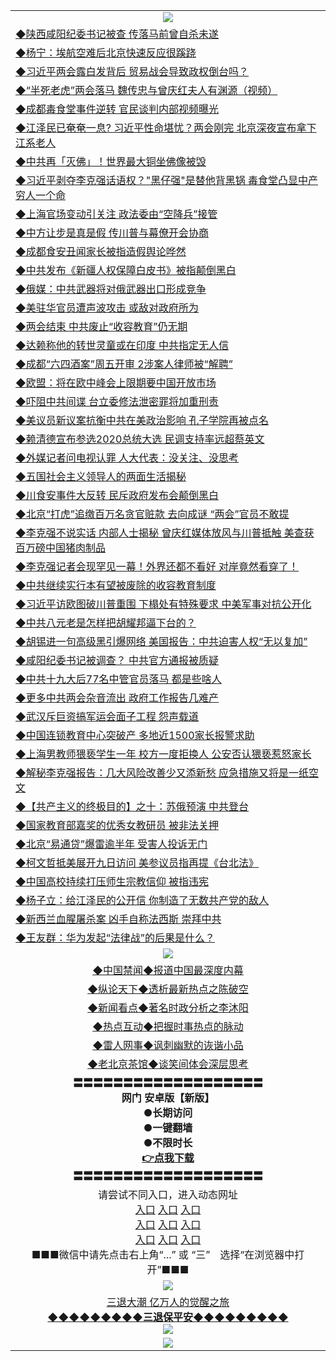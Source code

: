 <table>
  <tr>
    <td align=center><img src="https://github.com/gyhhx/image-upload/blob/master/20180612%20(14).jpg" /></td>
  </tr>
  <tr>
<td align=left>
<a href="https://ctbtfdoocixoa.global.ssl.fastly.net/oo.aspx?name=c1021001&key=ofejcfaxcltk&from=gy">◆陕西咸阳纪委书记被查 传落马前曾自杀未遂</a><br/></td>
  </tr>
  <tr>
<td align=left>
<a href="https://ctbtfdoocixoa.global.ssl.fastly.net/oo.aspx?name=c1020868&key=ofejcfaxcltk&from=gy">◆杨宁：埃航空难后北京快速反应很蹊跷</a><br/></td>
 </tr>
  <tr>
<td align=left>
<a href="http://ctbtfdoocixoa.global.ssl.fastly.net/oo.aspx?name=c1021089&key=ofejcfaxcltk&from=gy">◆习近平两会露白发背后 贸易战会导致政权倒台吗？</a><br/></td>
 </tr>
   <tr>
<td align=left>
<a href="http://ctbtfdoocixoa.global.ssl.fastly.net/oo.aspx?name=c1021007&key=ofejcfaxcltk&from=gy">◆“半死老虎”两会落马 魏传忠与曾庆红夫人有渊源（视频）</a><br/></td>
   </tr> 
  <tr>
<td align=left>
<a href="http://ctbtfdoocixoa.global.ssl.fastly.net/oo.aspx?name=c1020936&key=ofejcfaxcltk&from=gy">◆成都毒食堂事件逆转 官民谈判内部视频曝光</a><br/></td>
  </tr> 
 <tr>
<td align=left>
<a href="http://ctbtfdoocixoa.global.ssl.fastly.net/oo.aspx?name=c1021032&key=ofejcfaxcltk&from=gy">◆江泽民已奄奄一息? 习近平性命堪忧？两会刚完 北京深夜宣布拿下江系老人</a><br/>
</td>
   </tr>
 <tr>
<td align=left>
<a href="http://ctbtfdoocixoa.global.ssl.fastly.net/oo.aspx?name=c1021095&key=ofejcfaxcltk&from=gy">◆中共再「灭佛」！世界最大铜坐佛像被毁</a><br/>
</td>
   </tr>
 <tr>
<td align=left>
<a href="http://ctbtfdoocixoa.global.ssl.fastly.net/oo.aspx?name=c1021043&key=ofejcfaxcltk&from=gy">◆习近平剥夺李克强话语权？"黑仔强"是替他背黑锅 毒食堂凸显中产穷人一个命</a><br/></td>
  </tr>
  <tr>
<td align=left>
<a href="http://ctbtfdoocixoa.global.ssl.fastly.net/oo.aspx?name=c1021048&key=ofejcfaxcltk&from=gy">◆上海官场变动引关注 政法委由“空降兵”接管</a><br/></td>
 </tr>
   <tr>
<td align=left>
<a href="http://ctbtfdoocixoa.global.ssl.fastly.net/oo.aspx?name=c1021116&key=ofejcfaxcltk&from=gy">◆中方让步是真是假 传川普与幕僚开会协商</a><br/>
</td>
   </tr>
 <tr>
<td align=left>
<a href="http://ctbtfdoocixoa.global.ssl.fastly.net/oo.aspx?name=c1021175&key=ofejcfaxcltk&from=gy">◆成都食安丑闻家长被指造假舆论哗然</a><br/></td>
  </tr>
  <tr>
<td align=left>
<a href="http://ctbtfdoocixoa.global.ssl.fastly.net/oo.aspx?name=c1021173&key=ofejcfaxcltk&from=gy">◆中共发布《新疆人权保障白皮书》被指颠倒黑白</a><br/></td>
 </tr>
  <tr>
<td align=left>
<a href="http://ctbtfdoocixoa.global.ssl.fastly.net/oo.aspx?name=c1021176&key=ofejcfaxcltk&from=gy">◆俄媒：中共武器将对俄武器出口形成竞争</a><br/></td>
 </tr>
   <tr>
<td align=left>
<a href="http://ctbtfdoocixoa.global.ssl.fastly.net/oo.aspx?name=c1021154&key=ofejcfaxcltk&from=gy">◆美驻华官员遭声波攻击 或敌对政府所为</a><br/></td>
   </tr> 
  <tr>
<td align=left>
<a href="http://ctbtfdoocixoa.global.ssl.fastly.net/oo.aspx?name=c1021158&key=ofejcfaxcltk&from=gy">◆两会结束 中共废止“收容教育”仍无期</a><br/></td>
  </tr> 
 <tr>
<td align=left>
<a href="http://ctbtfdoocixoa.global.ssl.fastly.net/oo.aspx?name=c1021153&key=ofejcfaxcltk&from=gy">◆达赖称他的转世灵童或在印度 中共指定无人信</a><br/>
</td>
   </tr>
 <tr>
<td align=left>
<a href="http://ctbtfdoocixoa.global.ssl.fastly.net/oo.aspx?name=c1021170&key=ofejcfaxcltk&from=gy">◆成都“六四酒案”周五开审 2涉案人律师被“解聘”</a><br/>
</td>
   </tr>
 <tr>
<td align=left>
<a href="http://ctbtfdoocixoa.global.ssl.fastly.net/oo.aspx?name=c1021093&key=ofejcfaxcltk&from=gy">◆欧盟：将在欧中峰会上限期要中国开放市场</a><br/></td>
  </tr>
  <tr>
<td align=left>
<a href="http://ctbtfdoocixoa.global.ssl.fastly.net/oo.aspx?name=c1021087&key=ofejcfaxcltk&from=gy">◆吓阻中共间谍 台立委修法泄密罪将加重刑责</a><br/></td>
 </tr>
   <tr>
<td align=left>
<a href="http://ctbtfdoocixoa.global.ssl.fastly.net/oo.aspx?name=c1021186&key=ofejcfaxcltk&from=gy">◆美议员新议案抗衡中共在美政治影响 孔子学院再被点名</a><br/>
</td>
   </tr>
 <tr>
<td align=left>
<a href="http://ctbtfdoocixoa.global.ssl.fastly.net/oo.aspx?name=c1021108&key=ofejcfaxcltk&from=gy">◆赖清德宣布参选2020总统大选 民调支持率远超蔡英文</a><br/>
</td>
   </tr>
<tr>
<td align=left>
<a href="https://ctbtfdoocixoa.global.ssl.fastly.net/oo.aspx?name=c1021041&key=ofejcfaxcltk&from=gy">◆外媒记者问电视认罪 人大代表：没关注、没思考</a><br/>
</td>       
  <tr>
<td align=left>
<a href="https://ctbtfdoocixoa.global.ssl.fastly.net/oo.aspx?name=c1020657&key=ofejcfaxcltk&from=gy">◆五国社会主义领导人的两面生活揭秘</a><br/></td>
  </tr>
  <tr>
<td align=left>
<a href="https://ctbtfdoocixoa.global.ssl.fastly.net/oo.aspx?name=c1020871&key=ofejcfaxcltk&from=gy">◆川食安事件大反转 民斥政府发布会颠倒黑白</a><br/></td>
 </tr>
  <tr>
<td align=left>
<a href="http://ctbtfdoocixoa.global.ssl.fastly.net/oo.aspx?name=c1020805&key=ofejcfaxcltk&from=gy">◆北京“打虎”追缴百万名贪官赃款 去向成谜 “两会”官员不敢提</a><br/></td>
 </tr>
   <tr>
<td align=left>
<a href="http://ctbtfdoocixoa.global.ssl.fastly.net/oo.aspx?name=c1020821&key=ofejcfaxcltk&from=gy">◆李克强不说实话 内部人士揭秘 曾庆红媒体放风与川普抵触 美查获百万磅中国猪肉制品</a><br/></td>
   </tr> 
  <tr>
<td align=left>
<a href="http://ctbtfdoocixoa.global.ssl.fastly.net/oo.aspx?name=c1020818&key=ofejcfaxcltk&from=gy">◆李克强记者会现罕见一幕！外界还都不看好 对岸竟然看穿了！</a><br/></td>
  </tr> 
 <tr>
<td align=left>
<a href="http://ctbtfdoocixoa.global.ssl.fastly.net/oo.aspx?name=c1020887&key=ofejcfaxcltk&from=gy">◆中共继续实行本有望被废除的收容教育制度</a><br/>
</td>
   </tr>
 <tr>
<td align=left>
<a href="http://ctbtfdoocixoa.global.ssl.fastly.net/oo.aspx?name=c1020820&key=ofejcfaxcltk&from=gy">◆习近平访欧图破川普重围 下榻处有特殊要求 中美军事对抗公开化</a><br/>
</td>
   </tr>
 <tr>
<td align=left>
<a href="http://ctbtfdoocixoa.global.ssl.fastly.net/oo.aspx?name=c1020774&key=ofejcfaxcltk&from=gy">◆中共八元老是怎样把胡耀邦逼下台的？</a><br/></td>
  </tr>
  <tr>
<td align=left>
<a href="http://ctbtfdoocixoa.global.ssl.fastly.net/oo.aspx?name=c1020819&key=ofejcfaxcltk&from=gy">◆胡锡进一句高级黑引爆网络 美国报告：中共迫害人权“无以复加”</a><br/></td>
 </tr>
   <tr>
<td align=left>
<a href="http://ctbtfdoocixoa.global.ssl.fastly.net/oo.aspx?name=c1020869&key=ofejcfaxcltk&from=gy">◆咸阳纪委书记被调查？ 中共官方通报被质疑</a><br/>
</td>
   </tr>
 <tr>
<td align=left>
<a href="http://ctbtfdoocixoa.global.ssl.fastly.net/oo.aspx?name=c1020867&key=ofejcfaxcltk&from=gy">◆中共十九大后77名中管官员落马 都是些啥人</a><br/></td>
  </tr>
  <tr>
<td align=left>
<a href="http://ctbtfdoocixoa.global.ssl.fastly.net/oo.aspx?name=c1020850&key=ofejcfaxcltk&from=gy">◆更多中共两会杂音流出 政府工作报告几难产</a><br/></td>
 </tr>
  <tr>
<td align=left>
<a href="http://ctbtfdoocixoa.global.ssl.fastly.net/oo.aspx?name=c1020859&key=ofejcfaxcltk&from=gy">◆武汉斥巨资搞军运会面子工程 怨声载道</a><br/></td>
 </tr>
   <tr>
<td align=left>
<a href="http://ctbtfdoocixoa.global.ssl.fastly.net/oo.aspx?name=c1020865&key=ofejcfaxcltk&from=gy">◆中国连锁教育中心突破产 多地近1500家长报警求助</a><br/></td>
   </tr> 
  <tr>
<td align=left>
<a href="http://ctbtfdoocixoa.global.ssl.fastly.net/oo.aspx?name=c1020816&key=ofejcfaxcltk&from=gy">◆上海男教师猥亵学生一年 校方一度拒换人 公安否认猥亵惹怒家长</a><br/></td>
  </tr> 
 <tr>
<td align=left>
<a href="http://ctbtfdoocixoa.global.ssl.fastly.net/oo.aspx?name=c1020806&key=ofejcfaxcltk&from=gy">◆解秘李克强报告：几大风险改善少又添新愁 应急措施又将是一纸空文</a><br/>
</td>
   </tr>
 <tr>
<td align=left>
<a href="http://ctbtfdoocixoa.global.ssl.fastly.net/oo.aspx?name=c1020812&key=ofejcfaxcltk&from=gy">◆【共产主义的终极目的】之十：苏俄预演 中共登台</a><br/>
</td>
   </tr>
 <tr>
<td align=left>
<a href="http://ctbtfdoocixoa.global.ssl.fastly.net/oo.aspx?name=c1020847&key=ofejcfaxcltk&from=gy">◆国家教育部嘉奖的优秀女教研员 被非法关押</a><br/></td>
  </tr>
  <tr>
<td align=left>
<a href="http://ctbtfdoocixoa.global.ssl.fastly.net/oo.aspx?name=c1020902&key=ofejcfaxcltk&from=gy">◆北京“易通贷”爆雷逾半年 受害人投诉无门</a><br/></td>
 </tr>
   <tr>
<td align=left>
<a href="http://ctbtfdoocixoa.global.ssl.fastly.net/oo.aspx?name=c1020879&key=ofejcfaxcltk&from=gy">◆柯文哲抵美展开九日访问 美参议员指再提《台北法》</a><br/>
</td>
   </tr>
 <tr>
<td align=left>
<a href="http://ctbtfdoocixoa.global.ssl.fastly.net/oo.aspx?name=c1020791&key=ofejcfaxcltk&from=gy">◆中国高校持续打压师生宗教信仰 被指违宪</a><br/>
</td>
   </tr>
<tr>
<td align=left>
<a href="https://ctbtfdoocixoa.global.ssl.fastly.net/oo.aspx?name=c1020910&key=ofejcfaxcltk&from=gy">◆杨子立：给江泽民的公开信 你制造了无数共产党的敌人</a><br/>
</td>       
<tr>
<td align=left>
<a href="https://ctbtfdoocixoa.global.ssl.fastly.net/oo.aspx?name=c1020569&key=ofejcfaxcltk&from=gy">◆新西兰血腥屠杀案 凶手自称法西斯 崇拜中共</a><br/></td>
  </tr>
  <tr>
<td align=left>
<a href="https://ctbtfdoocixoa.global.ssl.fastly.net/oo.aspx?name=c1020531&key=ofejcfaxcltk&from=gy">◆王友群：华为发起“法律战”的后果是什么？</a><br/></td>
 </tr>
  <tr>
    <td align=center><img src="https://github.com/gyhhx/image-upload/blob/master/20180612%20(61).jpg" /></td>
  </tr>
  <tr>
  <td align=center>
<a href="http://ctbtfdoocixoa.global.ssl.fastly.net/oo.aspx?name=c816860&key=ofejcfaxcltk&from=gy&tag=99733110">◆中国禁闻◆报道中国最深度内幕</a><br/>
   </tr>
  <tr>
     <td align=center>
<a href="http://ctbtfdoocixoa.global.ssl.fastly.net/oo.aspx?name=c816855&key=ofejcfaxcltk&from=gy&tag=997110">◆纵论天下◆透析最新热点之陈破空</a><br/>
   </tr>
   <tr>
      <td align=center>
<a href="http://ctbtfdoocixoa.global.ssl.fastly.net/oo.aspx?name=c838308&key=ofejcfaxcltk&from=gy&tag=9973110">◆新闻看点◆著名时政分析之李沐阳</a><br/>
   </tr>
   <tr>
     <td align=center>
<a href="http://ctbtfdoocixoa.global.ssl.fastly.net/oo.aspx?name=c816852&key=ofejcfaxcltk&from=gy&tag=9733110">◆热点互动◆把握时事热点的脉动</a><br/>
   </tr>
   <tr>
      <td align=center>
<a href="http://ctbtfdoocixoa.global.ssl.fastly.net/oo.aspx?name=c816694&key=ofejcfaxcltk&from=gy&tag=93310">◆雷人网事◆讽刺幽默的诙谐小品</a><br/>
   </tr>
   <tr>
    <td align=center>
<a href="http://ctbtfdoocixoa.global.ssl.fastly.net/oo.aspx?name=c816650&key=ofejcfaxcltk&from=gy&tag=9973110">◆老北京茶馆◆谈笑间体会深层思考</a><br/>
   </tr>
   <tr>
    <td align=center>
 <b>〓〓〓〓〓〓〓〓〓〓〓〓〓〓〓〓〓〓〓<br/>网门 安卓版【新版】<br/> ●长期访问<br/> ●一键翻墙<br/>  ●不限时长<br/> 
 <a href="https://share.weiyun.com/5wXqJBm">👉<b>点我下载</a><br/>〓〓〓〓〓〓〓〓〓〓〓〓〓〓〓〓〓〓〓<br/>
    </td>
    </tr>
   <tr>
    <td align=center>请尝试不同入口，进入动态网址<br/>
      <a href="https://s3.ap-northeast-2.amazonaws.com/ogates/show.htm">入口</a>
      <a href="https://s3.eu-central-1.amazonaws.com/ogatef/show.htm">入口</a>
      <a href="https://s3.ap-south-1.amazonaws.com/ogatem/show.htm">入口</a><br/>
      <a href="https://s3-us-west-1.amazonaws.com/ogaten/show.htm">入口</a>
      <a href="https://s3.eu-west-2.amazonaws.com/ogatel/show.htm">入口</a>
      <a href="https://s3.ap-northeast-1.amazonaws.com/ogatet/show.htm">入口</a><br/>
      <a href="https://s3.us-east-2.amazonaws.com/ogateo/show.htm">入口</a>
      <a href="https://s3.ca-central-1.amazonaws.com/ogatec/show.htm">入口</a>
      <a href="https://s3.ap-southeast-2.amazonaws.com/ogatey/show.htm">入口</a><br/>
      ■■■微信中请先点击右上角“...” 或 “三”　选择“在浏览器中打开”■■■<b><br/>
    </td>
  </tr>
  <tr>
    <td align=center><img src="https://github.com/gyhhx/image-upload/blob/master/3.jpg" /> </td>
</tr>
  <tr>  
  <td align=center>
  <a href="http://ctbtfdoocixoa.global.ssl.fastly.net/oo.aspx?name=c894205&key=ofejcfaxcltk&from=gy&tag=9973110">三退大潮 亿万人的觉醒之旅</a><br/>
      <a href="http://ctbtfdoocixoa.global.ssl.fastly.net/oo.aspx?name=ogQuit.aspx&key=ofejcfaxcltk&from=gy"><b>◆◆◆◆◆◆◆◆◆三退保平安◆◆◆◆◆◆◆◆◆<br/></a>
      <img src="https://github.com/gyhhx/image-upload/blob/master/3t.jpg" /><br/>
      </td>
  </tr>
   <tr>
    <td align=center><img src="https://raw.githubusercontent.com/oGate2/Up/master/oGate_640.jpg"/></td>
  </tr>
</table>


